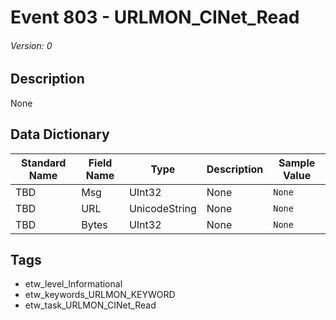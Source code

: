 # Event 803 - URLMON_CINet_Read
###### Version: 0

## Description
None

## Data Dictionary
|Standard Name|Field Name|Type|Description|Sample Value|
|---|---|---|---|---|
|TBD|Msg|UInt32|None|`None`|
|TBD|URL|UnicodeString|None|`None`|
|TBD|Bytes|UInt32|None|`None`|

## Tags
* etw_level_Informational
* etw_keywords_URLMON_KEYWORD
* etw_task_URLMON_CINet_Read
